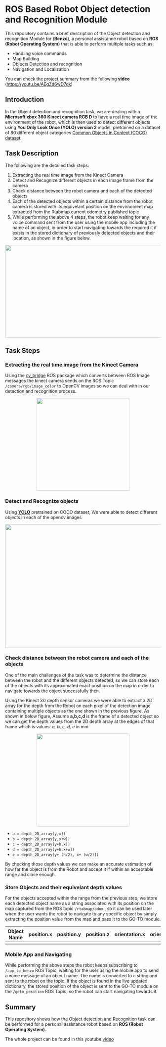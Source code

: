 # ROS Based Robot Object detection and Recognition Module
This repository contains a brief description of the Object detection and recognition Module for (**Benzo**), a personal assistance robot based on **ROS (Robot Operating System)** that is able to perform multiple tasks such as:
- Handling voice commands
- Map Building
- Objects Detection and recognition
- Navigation and Localization

You can check the project summary from the following **video** (https://youtu.be/AEgZd6wD7dk)


## Introduction
In the Object detection and recognition task, we are dealing with a **Microsoft xbox 360 Kinect camera RGB D** to have a real time image of the environment of the robot, which is then used to detect different objects using **You Only Look Once (YOLO) version 2** model, pretrained on a dataset of 80 different object categories [Common Objects in Context (COCO) dataset](https://cocodataset.org/).

## Task Description
The following are the detailed task steps:
1) Extracting the real time image from the Kinect Camera
2) Detect and Recognize different objects in each image frame from the camera
3) Check distance between the robot camera and each of the detected objects
4) Each of the detected objects within a certain distance from the robot camera is stored with its equivelant position on the envirnoment map extracted from the Rtabmap current odometry published topic
5) While performing the above 4 steps, the robot keep waiting for any voice command sent from the user using the mobile app including the name of an object, in order to start navigating towards the required it if exists in the stored dictionary of previously detected objects and their location, as shown in the figure below.

<p align="center">
<img src="https://github.com/youssef-kishk/ROS-Based-Robot-Object-Detection-Recognition-Module/blob/master/images/image.png" width="600" height="300" />
 </p>
 
## Task Steps
### Extracting the real time image from the Kinect Camera
Using the [cv_bridge](http://wiki.ros.org/cv_bridge) ROS package which converts between ROS Image messages the kinect camera sends on the ROS Topic `/camera/rgb/image_color` to OpenCV images so we can deal with in our detection and recognition process.

<p align="center">
<img src="http://wiki.ros.org/cv_bridge?action=AttachFile&do=get&target=cvbridge.png" width="300" height="300" />
 </p>
 
 ### Detect and Recognize objects
 Using [**YOLO**](https://pjreddie.com/darknet/yolo/) pretrained on COCO dataset,
 We were able to detect different objects in each of the opencv images
 
 <p align="center">
<img src="https://github.com/youssef-kishk/ROS-Based-Robot-Object-Detection-Recognition-Module/blob/master/images/image2.png" width="600" height="400" />
 </p>
 
### Check distance between the robot camera and each of the objects
One of the main challenges of the task was to determine the distance between the robot and the different objects detected, so we can store each of the objects with its approximated exact position on the map in order to navigate towards the object successfully then.

Using the Kinect 3D depth sensor cameras we were able to extract a 2D array for the depth from the Robot on each pixel of the detection image containing multiple objects as the one shown in the previous figure.
As shown in below figure, Assume **a,b,c,d** is the frame of a detected object so we can get the depth values from the 2D depth array at the edges of that frame which is values: *a, b, c, d, e* in mm
 <p align="center">
<img src="https://github.com/youssef-kishk/ROS-Based-Robot-Object-Detection-Recognition-Module/blob/master/images/image3.png" width="300" height="300" />
 </p>
 
- `a = depth_2D_array[y,x])`
- `b = depth_2D_array[y,x+w])`
- `c = depth_2D_array[y+h,x])`
- `d = depth_2D_array[y+h,x+w])`
- `e = depth_2D_array[y+ (h/2), x+ (w/2)])`

By checking those depth values we can make an accurate estimation of how far the object is from the Robot and accept it if within an acceptable range and close enough.

### Store Objects and their equivelant depth values
For the objects accepted within the range from the previous step, we store each detected object name as a string associated with its position on the map captured from the ROS topic `/rtabmap/odom` , so it can be used later when the user wants the robot to navigate to any specific object by simply extracting the position value from the map and pass it to the GO-TO module.


| Object Name   | position.x    | position.y    | position.z    | orientation.x | orientation.y | orientation.z | orientation.w |
| ------------- |:-------------:|:-------------:|:-------------:|:-------------:|:-------------:|:-------------:|:-------------:|
|               |               |               |               |               |               |               |               |

### Mobile App and Navigating
While performing the above steps the robot keeps subscribing to `/app_to_benzo` ROS Topic, waiting for the user using the mobile app to send a voice message of an object name. The name is converted to a string and sent to the robot on the topic. If the object is found in the live updated dictionary, the stored position of the object is sent to the GO-TO module on the `/goto_position` ROS Topic, so the robot can start navigating towards it.

## Summary
This repository shows how the Object detection and Recognition task can be performed for a personal assistance robot based on **ROS (Robot Operating System)**.

The whole project can be found in this youtube [video](https://youtu.be/AEgZd6wD7dk)
